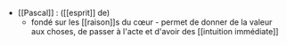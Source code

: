 - [[Pascal]] : ([[esprit]] de) 
	- fondé sur les [[raison]]s du cœur
	        - permet de donner de la valeur aux choses, de passer à l'acte et d'avoir des [[intuition immédiate]] 